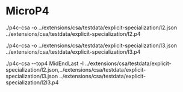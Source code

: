 # MicroP4

./p4c-csa  -o ../extensions/csa/testdata/explicit-specialization/l2.json ../extensions/csa/testdata/explicit-specialization/l2.p4

./p4c-csa  -o ../extensions/csa/testdata/explicit-specialization/l3.json ../extensions/csa/testdata/explicit-specialization/l3.p4


./p4c-csa  --top4  MidEndLast -l ../extensions/csa/testdata/explicit-specialization/l2.json,../extensions/csa/testdata/explicit-specialization/l3.json  ../extensions/csa/testdata/explicit-specialization/l2l3.p4
